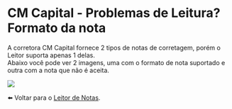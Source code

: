 # CM Capital - Problemas de Leitura? Formato da nota

A corretora CM Capital fornece 2 tipos de notas de corretagem, porém o Leitor suporta apenas 1 delas.\
Abaixo você pode ver 2 imagens, uma com o formato de nota suportado e outra com a nota que não é aceita.

![](https://s3-eu-west-1.amazonaws.com/blackhole.customerly.io/attachments/froala/images/19b3acb4212f2c9c81375d2802c1c7da.png)

⬅️ Voltar para o [Leitor de Notas](https://leitordenotas.com.br/).
